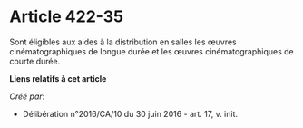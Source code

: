 # Article 422-35

Sont éligibles aux aides à la distribution en salles les œuvres cinématographiques de longue durée et les œuvres
cinématographiques de courte durée.

**Liens relatifs à cet article**

_Créé par_:

  - Délibération n°2016/CA/10 du 30 juin 2016 - art. 17, v. init.
